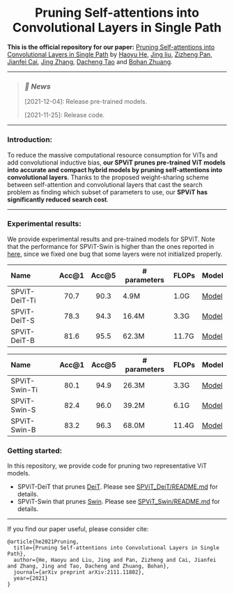 <h1 align="center">Pruning Self-attentions into Convolutional Layers in Single Path</h1>

**This is the official repository for our paper:** [Pruning Self-attentions into Convolutional Layers in Single Path](https://arxiv.org/abs/2111.11802) by [Haoyu He](https://charles-haoyuhe.github.io/), [Jing liu](https://sites.google.com/view/jing-liu/%E9%A6%96%E9%A1%B5), [Zizheng Pan](https://zizhengpan.github.io/), [Jianfei Cai](https://jianfei-cai.github.io/), [Jing Zhang](https://scholar.google.com/citations?user=9jH5v74AAAAJ&hl=en), [Dacheng Tao](https://www.sydney.edu.au/engineering/about/our-people/academic-staff/dacheng-tao.html) and [Bohan Zhuang](https://bohanzhuang.github.io/).

***

><h3><strong><i>🚀 News</i></strong></h3>
>
>[2021-12-04]: Release pre-trained models.
>
>[2021-11-25]: Release code.

***

### Introduction:

To reduce the massive computational resource consumption for ViTs and add convolutional inductive bias, **our SPViT prunes pre-trained ViT models into accurate and compact hybrid models by pruning self-attentions into convolutional layers**. Thanks to the proposed weight-sharing scheme between self-attention and convolutional layers that cast the search problem as finding which subset of parameters to use, our **SPViT has significantly reduced search cost**.

***

### Experimental results:

We provide experimental results and pre-trained models for SPViT. Note that the performance for SPViT-Swin is higher than the ones reported in [here](https://arxiv.org/abs/2111.11802), since we fixed one bug that some layers were not initialized properly.

| Name          | Acc@1 | Acc@5 | # parameters | FLOPs | Model                                                        |
| :------------ | :---: | :---: | ------------ | ----- | ------------------------------------------------------------ |
| SPViT-DeiT-Ti | 70.7  | 90.3  | 4.9M         | 1.0G  | [Model](https://github.com/zhuang-group/SPViT/releases/download/1.0/spvit_deit_ti_l200_t10.pth) |
| SPViT-DeiT-S  | 78.3  | 94.3  | 16.4M        | 3.3G  | [Model](https://github.com/zhuang-group/SPViT/releases/download/1.0/spvit_deit_sm_l30_t32.pth) |
| SPViT-DeiT-B  | 81.6  | 95.5  | 62.3M        | 11.7G | [Model](https://github.com/zhuang-group/SPViT/releases/download/1.0/spvit_deit_bs_l006_t100.pth) |

| Name          | Acc@1 | Acc@5 | # parameters | FLOPs | Model                                                        |
| :------------ | :---: | :---: | ------------ | ----- | ------------------------------------------------------------ |
| SPViT-Swin-Ti | 80.1  | 94.9  | 26.3M        | 3.3G  | [Model](https://github.com/zhuang-group/SPViT/releases/download/1.0/spvit_swin_t_l28_t32.pth) |
| SPViT-Swin-S  | 82.4  | 96.0  | 39.2M        | 6.1G  | [Model](https://github.com/zhuang-group/SPViT/releases/download/1.0/spvit_swin_sm_l04_t55.pth) |
| SPViT-Swin-B  | 83.2  | 96.3  | 68.0M        | 11.4G | [Model](https://github.com/zhuang-group/SPViT/releases/download/1.0/spvit_swin_bs_l01_t100.pth) |

### Getting started:

In this repository, we provide code for pruning two representative ViT models.

- SPViT-DeiT that prunes [DeiT](https://github.com/facebookresearch/deit). Please see [SPViT_DeiT/README.md](SPViT_DeiT/README.md ) for details.
- SPViT-Swin that prunes [Swin](https://github.com/microsoft/Swin-Transformer). Please see [SPViT_Swin/README.md](SPViT_Swin/README.md) for details.

***

If you find our paper useful, please consider cite:

```
@article{he2021Pruning,
  title={Pruning Self-attentions into Convolutional Layers in Single Path},
  author={He, Haoyu and Liu, Jing and Pan, Zizheng and Cai, Jianfei and Zhang, Jing and Tao, Dacheng and Zhuang, Bohan},
  journal={arXiv preprint arXiv:2111.11802},
  year={2021}
}
```

